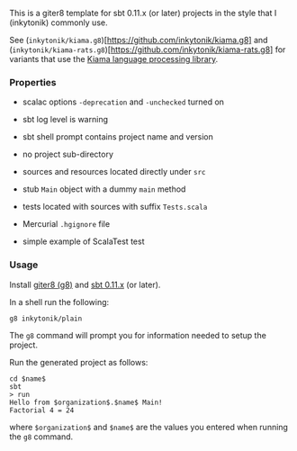 This is a giter8 template for sbt 0.11.x (or later) projects in the style that
I (inkytonik) commonly use.

See (`inkytonik/kiama.g8`)[https://github.com/inkytonik/kiama.g8] and
(`inkytonik/kiama-rats.g8`)[https://github.com/inkytonik/kiama-rats.g8] for
variants that use the [Kiama language processing library](http://kiama.googlecode.com).

### Properties

* scalac options `-deprecation` and `-unchecked` turned on

* sbt log level is warning

* sbt shell prompt contains project name and version

* no project sub-directory

* sources and resources located directly under `src`

* stub `Main` object with a dummy `main` method

* tests located with sources with suffix `Tests.scala`

* Mercurial `.hgignore` file

* simple example of ScalaTest test

### Usage

Install [giter8 (g8)](http://github.com/n8han/giter8#readme) and [sbt
0.11.x](https://github.com/harrah/xsbt/wiki/Setup) (or later).

In a shell run the following:

    g8 inkytonik/plain

The `g8` command will prompt you for information needed to setup the
project.

Run the generated project as follows:

    cd $name$
    sbt
    > run
    Hello from $organization$.$name$ Main!
    Factorial 4 = 24

where `$organization$` and `$name$` are the values you entered when
running the `g8` command.
